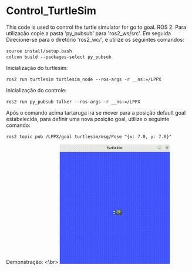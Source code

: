 # Control_TurtleSim
This code is used to control the turtle simulator for go to goal. ROS 2.
Para utilização copie a pasta 'py_pubsub' para 'ros2_ws/src'. Em seguida Direcione-se para o diretório 'ros2_wc/', e utilize os seguintes comandos:
``` shell
source install/setup.bash
colcon build --packages-select py_pubsub
```
Inicialização do turtlesim: 
``` shell
ros2 run turtlesim turtlesim_node --ros-args -r __ns:=/LPPX
```
Inicialização do controle:
``` shell
ros2 run py_pubsub talker --ros-args -r __ns:=/LPPX
```
Após o comando acima tartaruga irá se mover para a posição default goal estabelecida, para definir uma nova posição goal, utilize o seguinte comando:
``` shell
ros2 topic pub /LPPX/goal turtlesim/msg/Pose "{x: 7.0, y: 7.0}"
```
Demonstração: <\br>
<img src="https://github.com/lorenzoppx/Control_TurtleSim/blob/main/control.gif" width="300">
